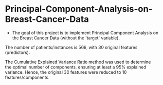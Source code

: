 # Principal-Component-Analysis-on-Breast-Cancer-Data

* The goal of this project is to implement Principal Component Analysis on the Breast Cancer Data (without the 'target' variable).


The number of patients/instances is 569, with 30 original features (predictors). 


The Cumulative Explained Variance Ratio method was used to determine the optimal number of components, ensuring at least a 95% explained variance. Hence, the original 30 features were reduced to 10 features/components. 
